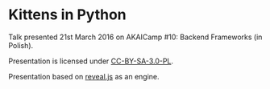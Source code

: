 Kittens in Python
====

Talk presented 21st March 2016 on AKAICamp #10: Backend Frameworks (in Polish).

Presentation is licensed under [CC-BY-SA-3.0-PL](http://creativecommons.org/licenses/by-sa/3.0/pl/legalcode).

Presentation based on [reveal.js](https://github.com/hakimel/reveal.js) as an engine.
